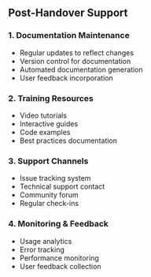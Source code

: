 ## Post-Handover Support

### 1. Documentation Maintenance

- Regular updates to reflect changes
- Version control for documentation
- Automated documentation generation
- User feedback incorporation

### 2. Training Resources

- Video tutorials
- Interactive guides
- Code examples
- Best practices documentation

### 3. Support Channels

- Issue tracking system
- Technical support contact
- Community forum
- Regular check-ins

### 4. Monitoring & Feedback

- Usage analytics
- Error tracking
- Performance monitoring
- User feedback collection